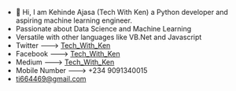 - 👋 Hi, I am Kehinde Ajasa (Tech With Ken) a Python developer and aspiring machine learning engineer.
- Passionate about Data Science and Machine Learning
- Versatile with other languages like VB.Net and Javascript
- Twitter ---> [Tech_With_Ken](https://t.co/AVhTcllalD)
- Facebook ---> [Tech_With_Ken](https://web.facebook.com/profile.php?id=100064850177237)
- Medium ---> [Tech_With_Ken](https://medium.com/@ti664469)
- Mobile Number ---> +234 9091340015
- ti664469@gmail.com
